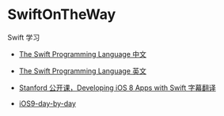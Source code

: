 # SwiftOnTheWay
Swift 学习

 * [The Swift Programming Language 中文](http://wiki.jikexueyuan.com/project/swift/)

 * [The Swift Programming Language 英文](https://developer.apple.com/library/prerelease/ios/documentation/Swift/Conceptual/Swift_Programming_Language/index.html#//apple_ref/doc/uid/TP40014097-CH3-ID0)

 * [Stanford 公开课，Developing iOS 8 Apps with Swift 字幕翻译](https://github.com/X140Yu/Developing_iOS_8_Apps_With_Swift)

 * [iOS9-day-by-day](https://github.com/shinobicontrols/iOS9-day-by-day)
